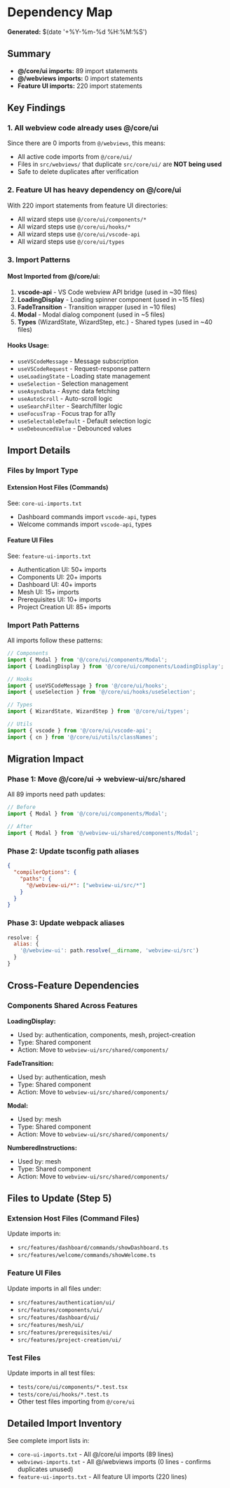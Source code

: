 # Dependency Map

**Generated:** $(date '+%Y-%m-%d %H:%M:%S')

## Summary

- **@/core/ui imports:** 89 import statements
- **@/webviews imports:** 0 import statements
- **Feature UI imports:** 220 import statements

## Key Findings

### 1. All webview code already uses @/core/ui
Since there are 0 imports from `@/webviews`, this means:
- All active code imports from `@/core/ui/`
- Files in `src/webviews/` that duplicate `src/core/ui/` are **NOT being used**
- Safe to delete duplicates after verification

### 2. Feature UI has heavy dependency on @/core/ui
With 220 import statements from feature UI directories:
- All wizard steps use `@/core/ui/components/*`
- All wizard steps use `@/core/ui/hooks/*`
- All wizard steps use `@/core/ui/vscode-api`
- All wizard steps use `@/core/ui/types`

### 3. Import Patterns

#### Most Imported from @/core/ui:
1. **vscode-api** - VS Code webview API bridge (used in ~30 files)
2. **LoadingDisplay** - Loading spinner component (used in ~15 files)
3. **FadeTransition** - Transition wrapper (used in ~10 files)
4. **Modal** - Modal dialog component (used in ~5 files)
5. **Types** (WizardState, WizardStep, etc.) - Shared types (used in ~40 files)

#### Hooks Usage:
- `useVSCodeMessage` - Message subscription
- `useVSCodeRequest` - Request-response pattern
- `useLoadingState` - Loading state management
- `useSelection` - Selection management
- `useAsyncData` - Async data fetching
- `useAutoScroll` - Auto-scroll logic
- `useSearchFilter` - Search/filter logic
- `useFocusTrap` - Focus trap for a11y
- `useSelectableDefault` - Default selection logic
- `useDebouncedValue` - Debounced values

## Import Details

### Files by Import Type

#### Extension Host Files (Commands)
See: `core-ui-imports.txt`
- Dashboard commands import `vscode-api`, types
- Welcome commands import `vscode-api`, types

#### Feature UI Files
See: `feature-ui-imports.txt`
- Authentication UI: 50+ imports
- Components UI: 20+ imports
- Dashboard UI: 40+ imports
- Mesh UI: 15+ imports
- Prerequisites UI: 10+ imports
- Project Creation UI: 85+ imports

### Import Path Patterns

All imports follow these patterns:
```typescript
// Components
import { Modal } from '@/core/ui/components/Modal';
import { LoadingDisplay } from '@/core/ui/components/LoadingDisplay';

// Hooks
import { useVSCodeMessage } from '@/core/ui/hooks';
import { useSelection } from '@/core/ui/hooks/useSelection';

// Types
import { WizardState, WizardStep } from '@/core/ui/types';

// Utils
import { vscode } from '@/core/ui/vscode-api';
import { cn } from '@/core/ui/utils/classNames';
```

## Migration Impact

### Phase 1: Move @/core/ui → webview-ui/src/shared
All 89 imports need path updates:
```typescript
// Before
import { Modal } from '@/core/ui/components/Modal';

// After
import { Modal } from '@/webview-ui/shared/components/Modal';
```

### Phase 2: Update tsconfig path aliases
```json
{
  "compilerOptions": {
    "paths": {
      "@/webview-ui/*": ["webview-ui/src/*"]
    }
  }
}
```

### Phase 3: Update webpack aliases
```javascript
resolve: {
  alias: {
    '@/webview-ui': path.resolve(__dirname, 'webview-ui/src')
  }
}
```

## Cross-Feature Dependencies

### Components Shared Across Features

**LoadingDisplay:**
- Used by: authentication, components, mesh, project-creation
- Type: Shared component
- Action: Move to `webview-ui/src/shared/components/`

**FadeTransition:**
- Used by: authentication, mesh
- Type: Shared component
- Action: Move to `webview-ui/src/shared/components/`

**Modal:**
- Used by: mesh
- Type: Shared component
- Action: Move to `webview-ui/src/shared/components/`

**NumberedInstructions:**
- Used by: mesh
- Type: Shared component
- Action: Move to `webview-ui/src/shared/components/`

## Files to Update (Step 5)

### Extension Host Files (Command Files)
Update imports in:
- `src/features/dashboard/commands/showDashboard.ts`
- `src/features/welcome/commands/showWelcome.ts`

### Feature UI Files
Update imports in all files under:
- `src/features/authentication/ui/`
- `src/features/components/ui/`
- `src/features/dashboard/ui/`
- `src/features/mesh/ui/`
- `src/features/prerequisites/ui/`
- `src/features/project-creation/ui/`

### Test Files
Update imports in all test files:
- `tests/core/ui/components/*.test.tsx`
- `tests/core/ui/hooks/*.test.ts`
- Other test files importing from `@/core/ui`

## Detailed Import Inventory

See complete import lists in:
- `core-ui-imports.txt` - All @/core/ui imports (89 lines)
- `webviews-imports.txt` - All @/webviews imports (0 lines - confirms duplicates unused)
- `feature-ui-imports.txt` - All feature UI imports (220 lines)

